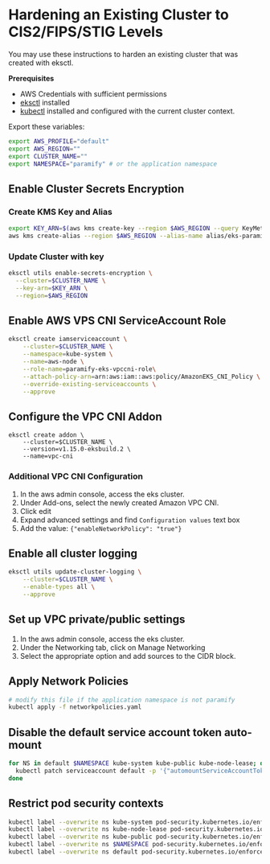 # Hardening an Existing Cluster to CIS2/FIPS/STIG Levels

You may use these instructions to harden an existing cluster that was created with eksctl.

**Prerequisites**
- AWS Credentials with sufficient permissions
- [eksctl](https://eksctl.io/) installed
- [kubectl](https://kubernetes.io/docs/tasks/tools/) installed and configured with the current cluster context.

Export these variables:
```bash
export AWS_PROFILE="default"
export AWS_REGION=""
export CLUSTER_NAME=""
export NAMESPACE="paramify" # or the application namespace
```

## Enable Cluster Secrets Encryption
### Create KMS Key and Alias
```bash
export KEY_ARN=$(aws kms create-key --region $AWS_REGION --query KeyMetadata.Arn --output text)
aws kms create-alias --region $AWS_REGION --alias-name alias/eks-paramify-master-key --target-key-id $(echo $KEY_ARN | cut -d "/" -f 2)
```

### Update Cluster with key
```bash
eksctl utils enable-secrets-encryption \
  --cluster=$CLUSTER_NAME \
  --key-arn=$KEY_ARN \
  --region=$AWS_REGION
```

## Enable AWS VPS CNI ServiceAccount Role
```bash
eksctl create iamserviceaccount \
    --cluster=$CLUSTER_NAME \
    --namespace=kube-system \
    --name=aws-node \
    --role-name=paramify-eks-vpccni-role\
    --attach-policy-arn=arn:aws:iam::aws:policy/AmazonEKS_CNI_Policy \
    --override-existing-serviceaccounts \
    --approve
```

## Configure the VPC CNI Addon
```
eksctl create addon \
    --cluster=$CLUSTER_NAME \
    --version=v1.15.0-eksbuild.2 \
    --name=vpc-cni
```
### Additional VPC CNI Configuration
1. In the aws admin console, access the eks cluster.
2. Under Add-ons, select the newly created Amazon VPC CNI.
3. Click edit
4. Expand advanced settings and find `Configuration values` text box
5. Add the value: `{"enableNetworkPolicy": "true"}`

## Enable all cluster logging
```bash
eksctl utils update-cluster-logging \
    --cluster=$CLUSTER_NAME \
    --enable-types all \
    --approve
```

## Set up VPC private/public settings
1. In the aws admin console, access the eks cluster.
2. Under the Networking tab, click on Manage Networking
3. Select the appropriate option and add sources to the CIDR block.


## Apply Network Policies
```bash
# modify this file if the application namespace is not paramify
kubectl apply -f networkpolicies.yaml
```

## Disable the default service account token auto-mount
```bash
for NS in default $NAMESPACE kube-system kube-public kube-node-lease; do
  kubectl patch serviceaccount default -p '{"automountServiceAccountToken": false}' -n $NS
done
```

## Restrict pod security contexts
```bash
kubectl label --overwrite ns kube-system pod-security.kubernetes.io/enforce=privileged
kubectl label --overwrite ns kube-node-lease pod-security.kubernetes.io/enforce=baseline
kubectl label --overwrite ns kube-public pod-security.kubernetes.io/enforce=baseline
kubectl label --overwrite ns $NAMESPACE pod-security.kubernetes.io/enforce=baseline
kubectl label --overwrite ns default pod-security.kubernetes.io/enforce=restricted
```

